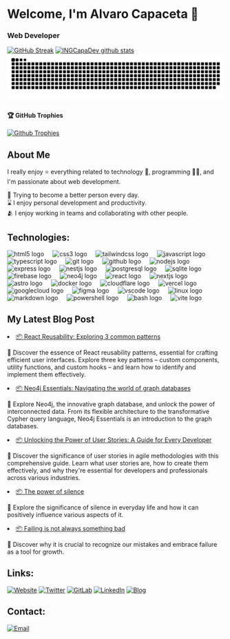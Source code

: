 # Welcome, I'm Alvaro Capaceta 👋

### Web Developer
[![GitHub Streak](https://streak-stats.demolab.com?user=INGCapaDev&theme=highcontrast&border_radius=7&hide_border=true&exclude_days=Sun%2CSat&card_width=467)](#)
[![INGCapaDev github stats](https://github-readme-stats.vercel.app/api?username=ingcapadev&show_icons=true&rank_icon=github&theme=dark&hide_border=true&include_all_commits=true)](#)
<img src="https://raw.githubusercontent.com/INGCapaDev/INGCapaDev/output/snake.svg" alt="Snake animation" />

#### 🏆 GitHub Trophies
[![Github Trophies](https://github-profile-trophy.vercel.app/?username=INGCapaDev&theme=monokai&no-frame=true&no-bg=true&margin-w=4)](#)


## About Me

I really enjoy ⭐ everything related to technology 🤖, programming 👨‍💻, and I'm passionate about web development.

🌿 Trying to become a better person every day.
</br>
⌛ I enjoy personal development and productivity.
</br>
🫂 I enjoy working in teams and collaborating with other people.
</br>

## Technologies:

<div align="left">
  <img src="https://skillicons.dev/icons?i=html" height="40" alt="html5 logo"  />
  <img width="12" />
  <img src="https://skillicons.dev/icons?i=css" height="40" alt="css3 logo"  />
  <img width="12" />
  <img src="https://skillicons.dev/icons?i=tailwind" height="40" alt="tailwindcss logo"  />
  <img width="12" />
  <img src="https://skillicons.dev/icons?i=js" height="40" alt="javascript logo"  />
  <img width="12" />
  <img src="https://skillicons.dev/icons?i=ts" height="40" alt="typescript logo"  />
  <img width="12" />
  <img src="https://skillicons.dev/icons?i=git" height="40" alt="git logo"  />
  <img width="12" />
  <img src="https://skillicons.dev/icons?i=github" height="40" alt="github logo"  />
  <img width="12" />
  <img src="https://skillicons.dev/icons?i=nodejs" height="40" alt="nodejs logo"  />
  <img width="12" />
  <img src="https://skillicons.dev/icons?i=express" height="40" alt="express logo"  />
  <img width="12" />
  <img src="https://skillicons.dev/icons?i=nestjs" height="40" alt="nestjs logo"  />
  <img width="12" />
  <img src="https://skillicons.dev/icons?i=postgres" height="40" alt="postgresql logo"  />
  <img width="12" />
  <img src="https://skillicons.dev/icons?i=sqlite" height="40" alt="sqlite logo"  />
  <img width="12" />
  <img src="https://skillicons.dev/icons?i=firebase" height="40" alt="firebase logo"  />
  <img width="12" />
  <img src="https://cdn.simpleicons.org/neo4j/4581C3" height="40" alt="neo4j logo"  />
  <img width="12" />
  <img src="https://skillicons.dev/icons?i=react" height="40" alt="react logo"  />
  <img width="12" />
  <img src="https://skillicons.dev/icons?i=nextjs" height="40" alt="nextjs logo"  />
  <img width="12" />
  <img src="https://skillicons.dev/icons?i=astro" height="40" alt="astro logo"  />
  <img width="12" />
  <img src="https://skillicons.dev/icons?i=docker" height="40" alt="docker logo"  />
  <img width="12" />
  <img src="https://skillicons.dev/icons?i=cloudflare" height="40" alt="cloudflare logo"  />
  <img width="12" />
  <img src="https://skillicons.dev/icons?i=vercel" height="40" alt="vercel logo"  />
  <img width="12" />
  <img src="https://skillicons.dev/icons?i=gcp" height="40" alt="googlecloud logo"  />
  <img width="12" />
  <img src="https://skillicons.dev/icons?i=figma" height="40" alt="figma logo"  />
  <img width="12" />
  <img src="https://skillicons.dev/icons?i=vscode" height="40" alt="vscode logo"  />
  <img width="12" />
  <img src="https://skillicons.dev/icons?i=linux" height="40" alt="linux logo"  />
  <img width="12" />
  <img src="https://skillicons.dev/icons?i=md" height="40" alt="markdown logo"  />
  <img width="12" />
  <img src="https://skillicons.dev/icons?i=powershell" height="40" alt="powershell logo"  />
  <img width="12" />
  <img src="https://skillicons.dev/icons?i=bash" height="40" alt="bash logo"  />
  <img width="12" />
  <img src="https://skillicons.dev/icons?i=vite" height="40" alt="vite logo"  />
</div>

## My Latest Blog Post
<!-- POSTS:START --><li><a href='https://blog.ingcapadev.com/blog/react-reusability-patterns/'>📦 React Reusability: Exploring 3 common patterns</a><p>📝 Discover the essence of React reusability patterns, essential for crafting efficient user interfaces. Explore three key patterns – custom components, utility functions, and custom hooks – and learn how to identify and implement them effectively.</p></li><li><a href='https://blog.ingcapadev.com/blog/neo4j-introduction/'>📦 Neo4j Essentials: Navigating the world of graph databases</a><p>📝 Explore Neo4j, the innovative graph database, and unlock the power of interconnected data. From its flexible architecture to the transformative Cypher query language, Neo4j Essentials is an introduction to the  graph databases.</p></li><li><a href='https://blog.ingcapadev.com/blog/unlocking-the-power-of-user-stories-a-guide-for-every-developer/'>📦 Unlocking the Power of User Stories: A Guide for Every Developer</a><p>📝 Discover the significance of user stories in agile methodologies with this comprehensive guide. Learn what user stories are, how to create them effectively, and why they&#39;re essential for developers and professionals across various industries.</p></li><li><a href='https://blog.ingcapadev.com/blog/the-power-of-silence/'>📦 The power of silence</a><p>📝 Explore the significance of silence in everyday life and how it can positively influence various aspects of it.</p></li><li><a href='https://blog.ingcapadev.com/blog/failing-is-not-always-something-bad/'>📦 Failing is not always something bad</a><p>📝 Discover why it is crucial to recognize our mistakes and embrace failure as a tool for growth.</p></li><!-- POSTS:END -->

## Links:
[![Website](https://img.shields.io/badge/Website-INGCapaDev-4285F4?style=for-the-badge&logo=googlechrome&logoColor=white&labelColor=101010)](https://ingcapadev.com)
[![Twitter](https://img.shields.io/badge/Twitter-@fta__capa-1DA1F2?style=for-the-badge&logo=twitter&logoColor=white&labelColor=101010)](https://twitter.com/fta_capa)
[![GitLab](https://img.shields.io/badge/GitLab-@AlvaroCapaceta-DF8E12?style=for-the-badge&logo=gitlab&logoColor=white&labelColor=101010)](https://gitlab.com/AlvaroCapaceta)
[![LinkedIn](https://img.shields.io/badge/LinkedIn-@AlvaroCapaceta-487FCF?style=for-the-badge&logo=LinkedIn&logoColor=white&labelColor=101010)](https://www.linkedin.com/in/ingcapadev/)
[![Blog](https://img.shields.io/badge/Blog-INGCapaDev-F89901?style=for-the-badge&logo=astro&logoColor=white&labelColor=101010)](https://blog.ingcapadev.com)

## Contact:

[![Email](https://img.shields.io/badge/ingcapadev@gmail.com-email-D14836?style=for-the-badge&logo=gmail&logoColor=white&labelColor=101010)](mailto:ingcapadev@gmail.com)
